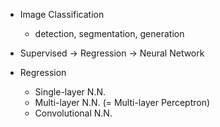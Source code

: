 - Image Classification
	- detection, segmentation, generation
- Supervised -> Regression -> Neural Network


- Regression
	- Single-layer N.N.
	- Multi-layer N.N. (= Multi-layer Perceptron)
	- Convolutional N.N.
	